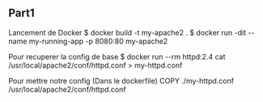 ## Part1

Lancement de Docker
$ docker build -t my-apache2 .
$ docker run -dit --name my-running-app -p 8080:80 my-apache2

Pour recuperer la config de base
$ docker run --rm httpd:2.4 cat /usr/local/apache2/conf/httpd.conf > my-httpd.conf

Pour mettre notre config (Dans le dockerfile)
COPY ./my-httpd.conf /usr/local/apache2/conf/httpd.conf